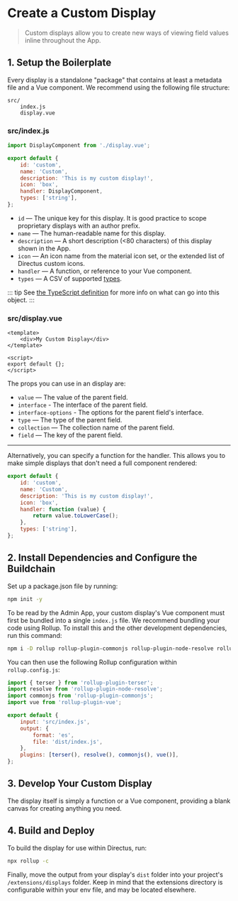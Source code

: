 # Create a Custom Display

> Custom displays allow you to create new ways of viewing field values inline throughout the App.

## 1. Setup the Boilerplate

Every display is a standalone "package" that contains at least a metadata file and a Vue component. We recommend using
the following file structure:

```
src/
	index.js
	display.vue
```

### src/index.js

```js
import DisplayComponent from './display.vue';

export default {
	id: 'custom',
	name: 'Custom',
	description: 'This is my custom display!',
	icon: 'box',
	handler: DisplayComponent,
	types: ['string'],
};
```

- `id` — The unique key for this display. It is good practice to scope proprietary displays with an author prefix.
- `name` — The human-readable name for this display.
- `description` — A short description (<80 characters) of this display shown in the App.
- `icon` — An icon name from the material icon set, or the extended list of Directus custom icons.
- `handler` — A function, or reference to your Vue component.
- `types` — A CSV of supported [types](/concepts/platform-overview#types).

::: tip See
[the TypeScript definition](https://github.com/directus/directus/blob/20355fee5eba514dd75565f60269311187010c66/app/src/displays/types.ts#L24-L34)
for more info on what can go into this object. :::

### src/display.vue

```vue
<template>
	<div>My Custom Display</div>
</template>

<script>
export default {};
</script>
```

The props you can use in an display are:

- `value` — The value of the parent field.
- `interface` - The interface of the parent field.
- `interface-options` - The options for the parent field's interface.
- `type` — The type of the parent field.
- `collection` — The collection name of the parent field.
- `field` — The key of the parent field.

---

Alternatively, you can specify a function for the handler. This allows you to make simple displays that don't need a
full component rendered:

```js
export default {
	id: 'custom',
	name: 'Custom',
	description: 'This is my custom display!',
	icon: 'box',
	handler: function (value) {
		return value.toLowerCase();
	},
	types: ['string'],
};
```

## 2. Install Dependencies and Configure the Buildchain

Set up a package.json file by running:

```bash
npm init -y
```

To be read by the Admin App, your custom display's Vue component must first be bundled into a single `index.js` file. We
recommend bundling your code using Rollup. To install this and the other development dependencies, run this command:

```bash
npm i -D rollup rollup-plugin-commonjs rollup-plugin-node-resolve rollup-plugin-terser rollup-plugin-vue@5.0.0 @vue/compiler-sfc vue-template-compiler
```

You can then use the following Rollup configuration within `rollup.config.js`:

```js
import { terser } from 'rollup-plugin-terser';
import resolve from 'rollup-plugin-node-resolve';
import commonjs from 'rollup-plugin-commonjs';
import vue from 'rollup-plugin-vue';

export default {
	input: 'src/index.js',
	output: {
		format: 'es',
		file: 'dist/index.js',
	},
	plugins: [terser(), resolve(), commonjs(), vue()],
};
```

## 3. Develop Your Custom Display

The display itself is simply a function or a Vue component, providing a blank canvas for creating anything you need.

## 4. Build and Deploy

To build the display for use within Directus, run:

```bash
npx rollup -c
```

Finally, move the output from your display's `dist` folder into your project's `/extensions/displays` folder. Keep in
mind that the extensions directory is configurable within your env file, and may be located elsewhere.
